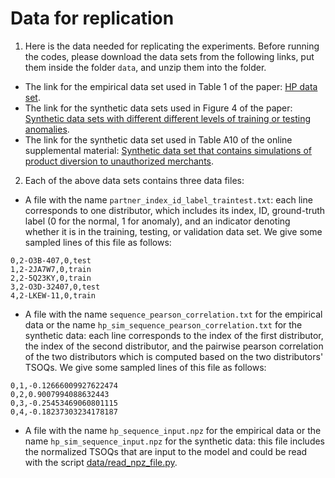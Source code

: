 # Data for replication

1. Here is the data needed for replicating the experiments. Before running the codes, please download the data sets from the following links, put them inside the folder `data`, and unzip them into the folder.
* The link for the empirical data set used in Table 1 of the paper: [HP data set](https://drive.google.com/file/d/1yHZzEEmfAb8iHmFnmuuVPy_3Ag4d0FF5/view?usp=sharing).
* The link for the synthetic data sets used in Figure 4 of the paper: [Synthetic data sets with different different levels of training or testing anomalies](https://drive.google.com/file/d/1CV71PaW24BPA6o-TA42FaqnAW1PrMpuv/view?usp=sharing).
* The link for the synthetic data set used in Table A10 of the online supplemental material: [Synthetic data set that contains simulations of product diversion to unauthorized merchants](https://drive.google.com/file/d/1wkI8IPgz2Q57sBoEYGxPqcPACKW3arh5/view?usp=sharing).

2. Each of the above data sets contains three data files:
* A file with the name `partner_index_id_label_traintest.txt`: each line corresponds to one distributor, which includes its index, ID, ground-truth label (0 for the normal, 1 for anomaly), and an indicator denoting whether it is in the training, testing, or validation data set. We give some sampled lines of this file as follows:
```
0,2-O3B-407,0,test
1,2-2JA7W7,0,train
2,2-5Q23KY,0,train
3,2-O3D-32407,0,test
4,2-LKEW-11,0,train
```
* A file with the name `sequence_pearson_correlation.txt` for the empirical data or the name `hp_sim_sequence_pearson_correlation.txt` for the synthetic data: each line corresponds to the index of the first distributor, the index of the second distributor, and the pairwise pearson correlation of the two distributors which is computed based on the two distributors' TSOQs. We give some sampled lines of this file as follows:
```
0,1,-0.12666009927622474
0,2,0.9007994088632443
0,3,-0.25453469060801115
0,4,-0.18237303234178187
```
* A file with the name `hp_sequence_input.npz` for the empirical data or the name `hp_sim_sequence_input.npz` for the synthetic data: this file includes the normalized TSOQs that are input to the model and could be read with the script [data/read_npz_file.py](data/read_npz_file.py).
